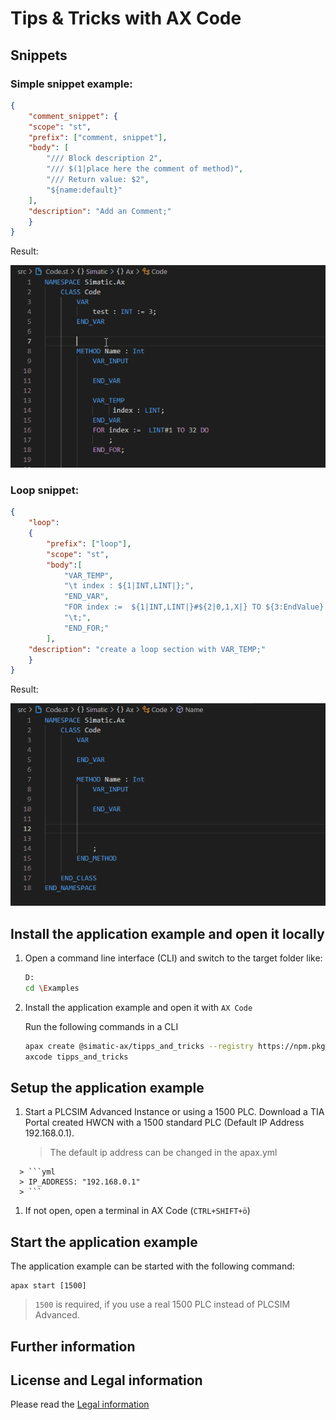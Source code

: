 # Tips & Tricks with AX Code

## Snippets

### Simple snippet example:

```json
{
    "comment_snippet": {
    "scope": "st",
    "prefix": ["comment, snippet"],
    "body": [
        "/// Block description 2",
        "/// $(1|place here the comment of method)",
        "/// Return value: $2",
        "${name:default}"
    ],
    "description": "Add an Comment;"
    }
}
```

Result:

![](img/simple_snippet.gif)

### Loop snippet:

```json
{
    "loop":
    {
        "prefix": ["loop"],
        "scope": "st",
        "body":[
            "VAR_TEMP",
            "\t index : ${1|INT,LINT|};",
            "END_VAR",
            "FOR index :=  ${1|INT,LINT|}#${2|0,1,X|} TO ${3:EndValue} DO",
            "\t;",
            "END_FOR;"
        ],
    "description": "create a loop section with VAR_TEMP;"
    }
}
```

Result:

![](img/snippet_loop.gif)

## Install the application example and open it locally

1. Open a command line interface (CLI) and switch to the target folder like:

      ```sh
      D:
      cd \Examples
      ```

1. Install the application example and open it with `AX Code`

      Run the following commands in a CLI

      ```sh
      apax create @simatic-ax/tipps_and_tricks --registry https://npm.pkg.github.com tipps_and_tricks
      axcode tipps_and_tricks
      ```

## Setup the application example

1. Start a PLCSIM Advanced Instance or using a 1500 PLC. Download a TIA Portal created HWCN with a 1500 standard PLC (Default IP Address 192.168.0.1).

      > The default ip address can be changed in the apax.yml
>
      > ```yml
      > IP_ADDRESS: "192.168.0.1"
      > ```

1. If not open, open a terminal in AX Code (`CTRL+SHIFT+ö`)

## Start the application example

  The application example can be started with the following command:

   ```cli
   apax start [1500]
   ```

   > `1500` is required, if you use a real 1500 PLC instead of PLCSIM Advanced.

## Further information

## License and Legal information

Please read the [Legal information](LICENSE.md)
